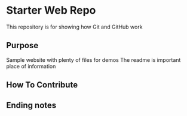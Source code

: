 # Starter Web Repo

This repository is for showing how Git and GitHub work

## Purpose

Sample website with plenty of files for demos
The readme is important place of information

## How To Contribute

## Ending notes